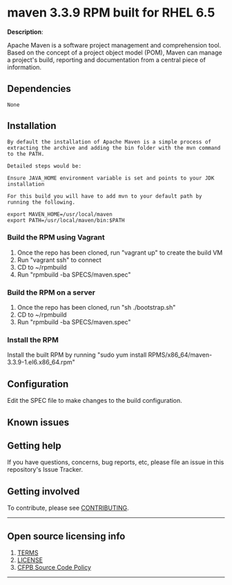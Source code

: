 # maven 3.3.9 RPM built for RHEL 6.5

**Description**:  

   Apache Maven is a software project management and comprehension tool. 
   Based on the concept of a project object model (POM), Maven can manage a project's build, reporting and documentation from a central piece of information. 

## Dependencies

    None 

## Installation

    By default the installation of Apache Maven is a simple process of extracting the archive and adding the bin folder with the mvn command to the PATH.

    Detailed steps would be:

    Ensure JAVA_HOME environment variable is set and points to your JDK installation

    For this build you will have to add mvn to your default path by running the following.

    export MAVEN_HOME=/usr/local/maven
    export PATH=/usr/local/maven/bin:$PATH


### Build the RPM using Vagrant

1. Once the repo has been cloned, run "vagrant up" to create the build VM
2. Run "vagrant ssh" to connect
3. CD to ~/rpmbuild
4. Run "rpmbuild -ba SPECS/maven.spec"

### Build the RPM on a server
1. Once the repo has been cloned, run "sh ./bootstrap.sh"
2. CD to ~/rpmbuild
3. Run "rpmbuild -ba SPECS/maven.spec"

### Install the RPM

Install the built RPM by running "sudo yum install RPMS/x86_64/maven-3.3.9-1.el6.x86_64.rpm"

## Configuration

Edit the SPEC file to make changes to the build configuration.


## Known issues

## Getting help

If you have questions, concerns, bug reports, etc, please file an issue in this repository's Issue Tracker.

## Getting involved

To contribute, please see [CONTRIBUTING](CONTRIBUTING.md).

----

## Open source licensing info
1. [TERMS](TERMS.md)
2. [LICENSE](LICENSE)
3. [CFPB Source Code Policy](https://github.com/cfpb/source-code-policy/)

----
